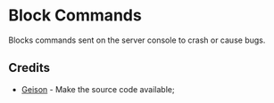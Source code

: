 # Block Commands
Blocks commands sent on the server console to crash or cause bugs.

## Credits
- [Geison](https://www.tecnohardclan.com/forum) - Make the source code available;
